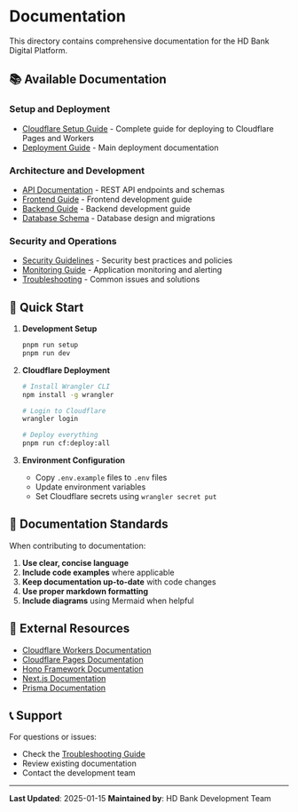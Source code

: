 # Documentation

This directory contains comprehensive documentation for the HD Bank Digital Platform.

## 📚 Available Documentation

### Setup and Deployment
- [Cloudflare Setup Guide](./cloudflare-setup.md) - Complete guide for deploying to Cloudflare Pages and Workers
- [Deployment Guide](../deployment.md) - Main deployment documentation

### Architecture and Development
- [API Documentation](./api/README.md) - REST API endpoints and schemas
- [Frontend Guide](./frontend/README.md) - Frontend development guide
- [Backend Guide](./backend/README.md) - Backend development guide
- [Database Schema](./database/README.md) - Database design and migrations

### Security and Operations
- [Security Guidelines](./security/README.md) - Security best practices and policies
- [Monitoring Guide](./monitoring/README.md) - Application monitoring and alerting
- [Troubleshooting](./troubleshooting/README.md) - Common issues and solutions

## 🚀 Quick Start

1. **Development Setup**
   ```bash
   pnpm run setup
   pnpm run dev
   ```

2. **Cloudflare Deployment**
   ```bash
   # Install Wrangler CLI
   npm install -g wrangler
   
   # Login to Cloudflare
   wrangler login
   
   # Deploy everything
   pnpm run cf:deploy:all
   ```

3. **Environment Configuration**
   - Copy `.env.example` files to `.env` files
   - Update environment variables
   - Set Cloudflare secrets using `wrangler secret put`

## 📖 Documentation Standards

When contributing to documentation:

1. **Use clear, concise language**
2. **Include code examples** where applicable
3. **Keep documentation up-to-date** with code changes
4. **Use proper markdown formatting**
5. **Include diagrams** using Mermaid when helpful

## 🔗 External Resources

- [Cloudflare Workers Documentation](https://developers.cloudflare.com/workers/)
- [Cloudflare Pages Documentation](https://developers.cloudflare.com/pages/)
- [Hono Framework Documentation](https://hono.dev/)
- [Next.js Documentation](https://nextjs.org/docs)
- [Prisma Documentation](https://www.prisma.io/docs)

## 📞 Support

For questions or issues:
- Check the [Troubleshooting Guide](./troubleshooting/README.md)
- Review existing documentation
- Contact the development team

---

**Last Updated**: 2025-01-15
**Maintained by**: HD Bank Development Team
